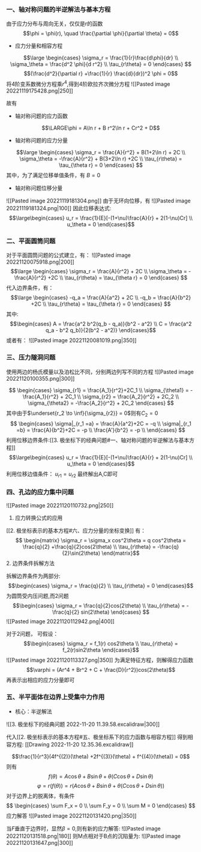 ### 一、轴对称问题的半逆解法与基本方程

由于应力分布与周向无关，仅仅是r的函数
$$\phi = \phi(r), \quad \frac{\partial \phi}{\partial \theta} = 0$$
- 应力分量和相容方程

$$\large
\begin{cases}
\sigma_r = \frac{1}{r}\frac{d\phi}{dr} \\
\sigma_\theta = \frac{d^2 \phi}{d r^2} \\
\tau_{r\theta} = 0
\end{cases} 
$$
$$(\frac{d^2}{\partial r} +\frac{1}{r} \frac{d}{dr})^2 \phi = 0$$
将4阶变系数微分方程乘$r^4$,得到4阶欧拉齐次微分方程
![[Pasted image 20221119175428.png|250]]

故有
- 轴对称问题的应力函数

$$\LARGE\phi = A\ln r + B r^2\ln r + Cr^2 + D$$

- 轴对称问题的应力分量

$$\large
\begin{cases}
\sigma_r = \frac{A}{r^2} + B(1+2\ln r) + 2C \\
\sigma_\theta = -\frac{A}{r^2} + B(3+2\ln r) +2C \\
\tau_{r\theta} = \tau_{\theta r} = 0
\end{cases}
$$
其中，为了满足位移单值条件，有
$B = 0$

- 轴对称问题位移分量

![[Pasted image 20221119181304.png]]
由于无环向位移，有
![[Pasted image 20221119181324.png|100]]
因此位移表达式:
$$\large\begin{cases}
u_r = \frac{1}{E}[-(1+\nu)\frac{A}{r} + 2(1-\nu)Cr] \\
u_\theta = 0
\end{cases}$$

### 二、平面圆筒问题

对于平面圆筒问题的公式建立，有：
![[Pasted image 20221120075918.png|200]]
$$\large
\begin{cases}
\sigma_r = \frac{A}{r^2} + 2C \\
\sigma_\theta = -\frac{A}{r^2} +2C \\
\tau_{r\theta} = \tau_{\theta r} = 0
\end{cases}
$$
代入边界条件，有：
$$\large
\begin{cases}
-q_a = \frac{A}{a^2} + 2C \\
-q_b = \frac{A}{b^2} +2C \\
\tau_{r\theta} = \tau_{\theta r} = 0
\end{cases}
$$
其中: 
$$\begin{cases}
A = \frac{a^2 b^2(q_b - q_a)}{b^2 - a^2} \\
C = \frac{a^2 q_a - b^2 q_b)}{2(b^2 - a^2)}
\end{cases}$$
或者有：
![[Pasted image 20221120081019.png|350]]

### 三、压力隧洞问题

使用两边的杨氏模量以及泊松比不同，分别两边列写不同的方程
![[Pasted image 20221120100355.png|300]]

$$
\begin{cases}
\sigma_{r1} = \frac{A_1}{r^2}+2C_1 \\
\sigma_{\theta1} = -\frac{A_1}{r^2} + 2C_1 \\
\sigma_{r2} = \frac{A_2}{r^2} + 2C_2 \\
\sigma_{\theta2} = -\frac{A_2}{r^2} + 2C_2
\end{cases}
$$
其中由于$\underset{r_2 \to \inf}{\sigma_{r2}} = 0$则有$C_2 = 0$
$$
\begin{cases}
\sigma|_{r_1 =a} = \frac{A}{a^2}+2C = -q \\
\sigma|_{r_1 =b} = \frac{A}{b^2}+2C = -p \\
\frac{A'}{b^2} = -p \\
\end{cases}
$$
利用位移边界条件:[[3. 极坐标下的经典问题#一、轴对称问题的半逆解法与基本方程]]
$$\large\begin{cases}
u_r = \frac{1}{E}[-(1+\nu)\frac{A}{r} + 2(1-\nu)Cr] \\
u_\theta = 0
\end{cases}$$
利用位移边值条件：  $u_{r1} = u_{r2}$
最终解出A,C即可

### 四、孔边的应力集中问题

![[Pasted image 20221120110732.png|250]]
1. 应力转换公式的应用

[[2. 极坐标表示的基本方程#六、应力分量的坐标变换]]
有：
$$
\begin{matrix}
\sigma_r = \sigma_x cos^2\theta = q cos^2\theta = \frac{q}{2} +\frac{q}{2}cos(2\theta) \\
\tau_{r\theta} = -\frac{q}{2}\sin(2\theta)
\end{matrix}$$
2. 边界条件拆解方法

拆解边界条件为两部分:
$$\begin{cases}
\sigma_r = \frac{q}{2} \\
\tau_{r\theta} = 0
\end{cases}$$
为圆筒受内压问题,而2问题
$$\begin{cases}
\sigma_r = \frac{q}{2}cos(2\theta) \\
\tau_{r\theta} = -\frac{q}{2} sin(2\theta)
\end{cases}
$$
![[Pasted image 20221120112942.png|400]]

对于2问题， 可假设：
$$\begin{cases}
\sigma_r = f_1(r) cos2\theta \\
\tau_{r\theta} = f_2(r)sin2\theta
\end{cases}$$
![[Pasted image 20221120113327.png|350]]
为满足特征方程，则解得应力函数
$$\varphi = (Ar^4 + Br^2 + C + \frac{D}{r^2})cos(2\theta)$$ 再表示出相应的应力分量即可

### 五、半平面体在边界上受集中力作用

- 核心：半逆解法
  
![[3. 极坐标下的经典问题 2022-11-20 11.39.58.excalidraw|300]]

代入[[2. 极坐标表示的基本方程#五、极坐标系下的应力函数与相容方程]]
得到相容方程:
[[Drawing 2022-11-20 12.35.36.excalidraw]]

$$\frac{1}{r^3}(4f^{(2)}(\theta) +2f^{(3)}(\theta) + f^{(4)}(\theta)) = 0$$
则有
$$f(\theta) = A\cos\theta + B\sin\theta + \theta(C\cos \theta +D\sin\theta)$$
$$\varphi = r(f(\theta)) = r(A\cos\theta + B\sin\theta + \theta(C\cos \theta +D\sin\theta))$$
对于边界上的脱离体，有条件
$$
\begin{cases}
\sum F_x = 0 \\
\sum F_y = 0 \\
\sum M = 0
\end{cases}
$$
应力解答
![[Pasted image 20221120131420.png|350]]

当$F$垂直于边界时，显然$\beta =0$,则有新的应力解答:
![[Pasted image 20221120131518.png|180]]
则M点相对于B点的沉陷量为:
![[Pasted image 20221120131647.png|300]]
